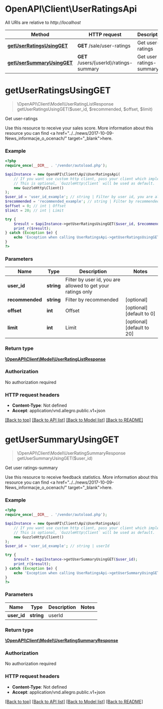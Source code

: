 # OpenAPI\Client\UserRatingsApi

All URIs are relative to *http://localhost*

Method | HTTP request | Description
------------- | ------------- | -------------
[**getUserRatingsUsingGET**](UserRatingsApi.md#getUserRatingsUsingGET) | **GET** /sale/user-ratings | Get user-ratings
[**getUserSummaryUsingGET**](UserRatingsApi.md#getUserSummaryUsingGET) | **GET** /users/{userId}/ratings-summary | Get user ratings-summary


# **getUserRatingsUsingGET**
> \OpenAPI\Client\Model\UserRatingListResponse getUserRatingsUsingGET($user_id, $recommended, $offset, $limit)

Get user-ratings

Use this resource to receive your sales score. More information about this resource you can find <a href=\"../../news/2017-10-09-News_informacje_o_ocenach/\" target=\"_blank\">here.</a>

### Example
```php
<?php
require_once(__DIR__ . '/vendor/autoload.php');

$apiInstance = new OpenAPI\Client\Api\UserRatingsApi(
    // If you want use custom http client, pass your client which implements `GuzzleHttp\ClientInterface`.
    // This is optional, `GuzzleHttp\Client` will be used as default.
    new GuzzleHttp\Client()
);
$user_id = 'user_id_example'; // string | Filter by user id, you are allowed to get your ratings only
$recommended = 'recommended_example'; // string | Filter by recommended
$offset = 0; // int | Offset
$limit = 20; // int | Limit

try {
    $result = $apiInstance->getUserRatingsUsingGET($user_id, $recommended, $offset, $limit);
    print_r($result);
} catch (Exception $e) {
    echo 'Exception when calling UserRatingsApi->getUserRatingsUsingGET: ', $e->getMessage(), PHP_EOL;
}
?>
```

### Parameters

Name | Type | Description  | Notes
------------- | ------------- | ------------- | -------------
 **user_id** | **string**| Filter by user id, you are allowed to get your ratings only |
 **recommended** | **string**| Filter by recommended | [optional]
 **offset** | **int**| Offset | [optional] [default to 0]
 **limit** | **int**| Limit | [optional] [default to 20]

### Return type

[**\OpenAPI\Client\Model\UserRatingListResponse**](../Model/UserRatingListResponse.md)

### Authorization

No authorization required

### HTTP request headers

 - **Content-Type**: Not defined
 - **Accept**: application/vnd.allegro.public.v1+json

[[Back to top]](#) [[Back to API list]](../../README.md#documentation-for-api-endpoints) [[Back to Model list]](../../README.md#documentation-for-models) [[Back to README]](../../README.md)

# **getUserSummaryUsingGET**
> \OpenAPI\Client\Model\UserRatingSummaryResponse getUserSummaryUsingGET($user_id)

Get user ratings-summary

Use this resource to receive feedback statistics. More information about this resource you can find <a href=\"../../news/2017-10-09-News_informacje_o_ocenach/\" target=\"_blank\">here.</a>

### Example
```php
<?php
require_once(__DIR__ . '/vendor/autoload.php');

$apiInstance = new OpenAPI\Client\Api\UserRatingsApi(
    // If you want use custom http client, pass your client which implements `GuzzleHttp\ClientInterface`.
    // This is optional, `GuzzleHttp\Client` will be used as default.
    new GuzzleHttp\Client()
);
$user_id = 'user_id_example'; // string | userId

try {
    $result = $apiInstance->getUserSummaryUsingGET($user_id);
    print_r($result);
} catch (Exception $e) {
    echo 'Exception when calling UserRatingsApi->getUserSummaryUsingGET: ', $e->getMessage(), PHP_EOL;
}
?>
```

### Parameters

Name | Type | Description  | Notes
------------- | ------------- | ------------- | -------------
 **user_id** | **string**| userId |

### Return type

[**\OpenAPI\Client\Model\UserRatingSummaryResponse**](../Model/UserRatingSummaryResponse.md)

### Authorization

No authorization required

### HTTP request headers

 - **Content-Type**: Not defined
 - **Accept**: application/vnd.allegro.public.v1+json

[[Back to top]](#) [[Back to API list]](../../README.md#documentation-for-api-endpoints) [[Back to Model list]](../../README.md#documentation-for-models) [[Back to README]](../../README.md)


